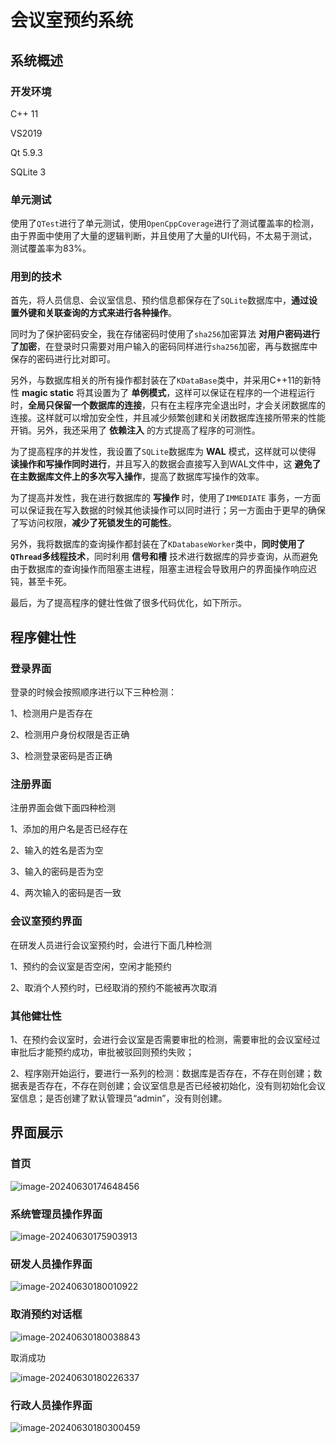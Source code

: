 # 会议室预约系统

## 系统概述

### 开发环境

C++ 11

VS2019

Qt 5.9.3

SQLite 3

### 单元测试

使用了`QTest`进行了单元测试，使用`OpenCppCoverage`进行了测试覆盖率的检测，由于界面中使用了大量的逻辑判断，并且使用了大量的UI代码，不太易于测试，测试覆盖率为83%。

### 用到的技术

首先，将人员信息、会议室信息、预约信息都保存在了`SQLite`数据库中，**通过设置外键和关联查询的方式来进行各种操作**。

同时为了保护密码安全，我在存储密码时使用了`sha256`加密算法 **对用户密码进行了加密**，在登录时只需要对用户输入的密码同样进行`sha256`加密，再与数据库中保存的密码进行比对即可。

另外，与数据库相关的所有操作都封装在了`KDataBase`类中，并采用C++11的新特性 **magic static** 将其设置为了 **单例模式**，这样可以保证在程序的一个进程运行时，**全局只保留一个数据库的连接**，只有在主程序完全退出时，才会关闭数据库的连接。这样就可以增加安全性，并且减少频繁创建和关闭数据库连接所带来的性能开销。另外，我还采用了 **依赖注入** 的方式提高了程序的可测性。

为了提高程序的并发性，我设置了`SQLite`数据库为 **WAL** 模式，这样就可以使得 **读操作和写操作同时进行**，并且写入的数据会直接写入到WAL文件中，这 **避免了在主数据库文件上的多次写入操作**，提高了数据库写操作的效率。

为了提高并发性，我在进行数据库的 **写操作** 时，使用了`IMMEDIATE` 事务，一方面可以保证我在写入数据的时候其他读操作可以同时进行；另一方面由于更早的确保了写访问权限，**减少了死锁发生的可能性**。

另外，我将数据库的查询操作都封装在了`KDatabaseWorker`类中，**同时使用了`QThread`多线程技术**，同时利用 **信号和槽** 技术进行数据库的异步查询，从而避免由于数据库的查询操作而阻塞主进程，阻塞主进程会导致用户的界面操作响应迟钝，甚至卡死。

最后，为了提高程序的健壮性做了很多代码优化，如下所示。

## 程序健壮性

### 登录界面

登录的时候会按照顺序进行以下三种检测：

1、检测用户是否存在

2、检测用户身份权限是否正确

3、检测登录密码是否正确

### 注册界面

注册界面会做下面四种检测

1、添加的用户名是否已经存在

2、输入的姓名是否为空

3、输入的密码是否为空

4、两次输入的密码是否一致

### 会议室预约界面

在研发人员进行会议室预约时，会进行下面几种检测

1、预约的会议室是否空闲，空闲才能预约

2、取消个人预约时，已经取消的预约不能被再次取消

### 其他健壮性

1、在预约会议室时，会进行会议室是否需要审批的检测，需要审批的会议室经过审批后才能预约成功，审批被驳回则预约失败；

2、程序刚开始运行，要进行一系列的检测：数据库是否存在，不存在则创建；数据表是否存在，不存在则创建；会议室信息是否已经被初始化，没有则初始化会议室信息；是否创建了默认管理员“admin”，没有则创建。

## 界面展示

### 首页

![image-20240630174648456](./README.assets/image-20240630174648456.png)

### 系统管理员操作界面

![image-20240630175903913](./README.assets/image-20240630175903913.png)

### 研发人员操作界面

![image-20240630180010922](./README.assets/image-20240630180010922.png)

### 取消预约对话框

![image-20240630180038843](./README.assets/image-20240630180038843.png)

取消成功

![image-20240630180226337](./README.assets/image-20240630180226337.png)

### 行政人员操作界面

![image-20240630180300459](./README.assets/image-20240630180300459.png)
